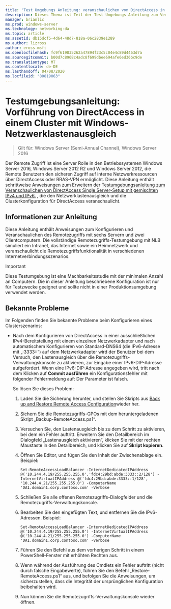 ```yaml
---
title: 'Test Umgebungs Anleitung: veranschaulichen von DirectAccess in einem Cluster mit Windows NLB'
description: Dieses Thema ist Teil der Test Umgebungs Anleitung zum Veranschaulichen von DirectAccess in einem Cluster mit Windows NLB für Windows Server 2016.
manager: brianlic
ms.prod: windows-server
ms.technology: networking-da
ms.topic: article
ms.assetid: db15dcf5-4d64-48d7-818a-06c2839e1289
ms.author: lizross
author: eross-msft
ms.openlocfilehash: fc9f619835262a47894f23c5c04e4c89d4463d7a
ms.sourcegitcommit: b00d7c8968c4adc8f699dbee694afe6ed36bc9de
ms.translationtype: MT
ms.contentlocale: de-DE
ms.lasthandoff: 04/08/2020
ms.locfileid: "80819063"
---
```

# <a name="test-lab-guide-demonstrate-directaccess-in-a-cluster-with-windows-nlb"></a>Testumgebungsanleitung: Vorführung von DirectAccess in einem Cluster mit Windows-Netzwerklastenausgleich

>Gilt für: Windows Server (Semi-Annual Channel), Windows Server 2016

Der Remote Zugriff ist eine Server Rolle in den Betriebssystemen Windows Server 2016, Windows Server 2012 R2 und Windows Server 2012, die Remote Benutzern den sicheren Zugriff auf interne Netzwerkressourcen über DirectAccess oder RRAS-VPN ermöglicht. Diese Anleitung enthält schrittweise Anweisungen zum Erweitern der [Testumgebungsanleitung zum Veranschaulichen von DirectAccess Single Server-Setup mit gemischten IPv4 und IPv6.](https://go.microsoft.com/fwlink/p/?LinkId=237004) , die den Netzwerklastenausgleich und die Clusterkonfiguration für DirectAccess veranschaulicht.  
  
## <a name="about-this-guide"></a>Informationen zur Anleitung  
Diese Anleitung enthält Anweisungen zum Konfigurieren und Veranschaulichen des Remotezugriffs mit sechs Servern und zwei Clientcomputern. Die vollständige Remotezugriffs-Testumgebung mit NLB  simuliert ein Intranet, das Internet sowie ein Heimnetzwerk und veranschaulicht die Remotezugriffsfunktionalität in verschiedenen Internetverbindungsszenarios.  
  
> [!IMPORTANT]  
> Diese Testumgebung ist eine Machbarkeitsstudie mit der minimalen Anzahl an Computern. Die in dieser Anleitung beschriebene Konfiguration ist nur für Testzwecke geeignet und sollte nicht in einer Produktionsumgebung verwendet werden.  
  
## <a name="known-issues"></a><a name="KnownIssues"></a>Bekannte Probleme  
Im Folgenden finden Sie bekannte Probleme beim Konfigurieren eines Clusterszenarios:  
  
-   Nach dem Konfigurieren von DirectAccess in einer ausschließlichen IPv4-Bereitstellung mit einem einzelnen Netzwerkadapter und nach automatischem Konfigurieren von Standard-DNS64 (die IPv6-Adresse mit „:3333::“) auf dem Netzwerkadapter wird der Benutzer bei dem Versuch, den Lastenausgleich über die Remotezugriffs-Verwaltungskonsole zu aktivieren, zur Eingabe einer IPv6-DIP-Adresse aufgefordert. Wenn eine IPv6-DIP-Adresse angegeben wird, tritt nach dem Klicken auf **Commit ausführen** ein Konfigurationsfehler mit folgender Fehlermeldung auf: Der Parameter ist falsch.  
  
    So lösen Sie dieses Problem:  
  
    1.  Laden Sie die Sicherung herunter, und stellen Sie Skripts aus [Back up and Restore Remote Access Configuration](https://gallery.technet.microsoft.com/Back-up-and-Restore-Remote-e157e6a6)wieder her.  
  
    2.  Sichern Sie die Remotezugriffs-GPOs mit dem heruntergeladenen Skript „Backup-RemoteAccess.ps1“.  
  
    3.  Versuchen Sie, den Lastenausgleich bis zu dem Schritt zu aktivieren, bei dem ein Fehler auftritt. Erweitern Sie den Detailbereich im Dialogfeld „Lastenausgleich aktivieren“, klicken Sie mit der rechten Maustaste in den Detailbereich, und klicken Sie auf **Skript kopieren**.  
  
    4.  Öffnen Sie Editor, und fügen Sie den Inhalt der Zwischenablage ein. Beispiel:  
  
        ```  
        Set-RemoteAccessLoadBalancer -InternetDedicatedIPAddress @('10.244.4.19/255.255.255.0','fdc4:29bd:abde:3333::2/128') -InternetVirtualIPAddress @('fdc4:29bd:abde:3333::1/128', '10.244.4.21/255.255.255.0') -ComputerName 'DA1.domain1.corp.contoso.com' -Verbose  
        ```  
  
    5.  Schließen Sie alle offenen Remotezugriffs-Dialogfelder und die Remotezugriffs-Verwaltungskonsole.  
  
    6.  Bearbeiten Sie den eingefügten Text, und entfernen Sie die IPv6-Adressen. Beispiel:  
  
        ```  
        Set-RemoteAccessLoadBalancer -InternetDedicatedIPAddress @('10.244.4.19/255.255.255.0') -InternetVirtualIPAddress @('10.244.4.21/255.255.255.0') -ComputerName 'DA1.domain1.corp.contoso.com' -Verbose  
        ```  
  
    7.  Führen Sie den Befehl aus dem vorherigen Schritt in einem PowerShell-Fenster mit erhöhten Rechten aus.  
  
    8.  Wenn während der Ausführung des Cmdlets ein Fehler auftritt (nicht durch falsche Eingabewerte), führen Sie den Befehl „Restore-RemoteAccess.ps1“ aus, und befolgen Sie die Anweisungen, um sicherzustellen, dass die Integrität der ursprünglichen Konfiguration beibehalten wird.  
  
    9. Nun können Sie die Remotezugriffs-Verwaltungskonsole wieder öffnen.  
  


